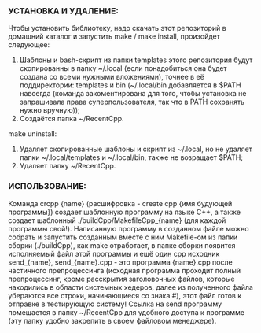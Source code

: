 ### УСТАНОВКА И УДАЛЕНИЕ:

Чтобы установить библиотеку, надо скачать этот репозиторий в домашний каталог и запустить make / make install, произойдет следующее:
  1. Шаблоны и bash-скрипт из папки templates этого репозитория будут скопированны в папку \~/.local (если понадобиться она будет создана со всеми нужными вложениями), точнее в её поддиректории: templates и bin (\~/.local/bin добавляется в $PATH навсегда (команда закоментирована для того, чтобы установка не запрашивала права суперпользователя, так что в PATH сохранять нужно вручную));
  2. Создаётся папка \~/RecentCpp.

make uninstall:
  1. Удаляет скопированные шаблоны и скрипт из \~/.local, но не удаляет папки \~/.local/templates и \~/.local/bin, также не возращает $PATH;
  2. Удаляет папку \~/RecentCpp.


### ИСПОЛЬЗОВАНИЕ:

Команда crcpp {name} (расшифровка - create cpp {имя будующей программы}) создает шаблонную программу на языке C++, а также создает шаблонный ./buildCpp/MakefileCpp_{name} (для каждой программы свой!). Написанную программу в созданном файле можно собрать и запустить созданным вместе с ним Makefile-ом из папки сборки (./buildCpp), как make отработает, в папке сборки появится исполняемый файл этой программы и ещё один cpp исходник send_{name}, send_{name}.cpp - это программа {name}.cpp после частичного препроцессинга (исходная программа проходит полный препроцессинг, кроме расскрытия заголовочных файлов, которые находились в области системных хедеров, далее из полученного файла убераются все строки, начинающиеся со знака #), этот файл готов к отправке в тестирующую систему! Ссылка на send программу помещается в папку \~/RecentCpp для удобного доступа к программе (эту папку удобно закрепить в своем файловом менеджере). 
